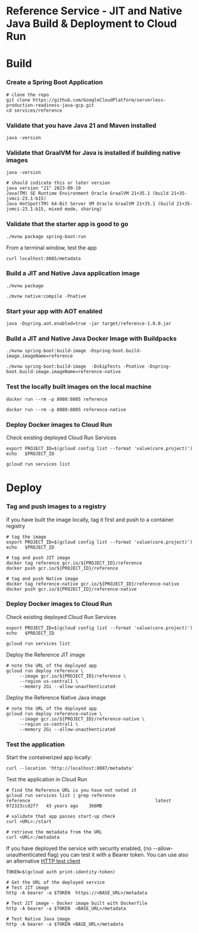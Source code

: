 # Reference Service - JIT and Native Java Build & Deployment to Cloud Run

# Build

### Create a Spring Boot Application
```
# clone the repo
git clone https://github.com/GoogleCloudPlatform/serverless-production-readiness-java-gcp.git
cd services/reference
```

### Validate that you have Java 21 and Maven installed
```shell
java -version
```

### Validate that GraalVM for Java is installed if building native images
```shell
java -version

# should indicate this or later version
java version "21" 2023-09-19
Java(TM) SE Runtime Environment Oracle GraalVM 21+35.1 (build 21+35-jvmci-23.1-b15)
Java HotSpot(TM) 64-Bit Server VM Oracle GraalVM 21+35.1 (build 21+35-jvmci-23.1-b15, mixed mode, sharing)
```

### Validate that the starter app is good to go
```
./mvnw package spring-boot:run
```

From a terminal window, test the app
```
curl localhost:8085/metadata
```

### Build a JIT and Native Java application image
```
./mvnw package 

./mvnw native:compile -Pnative
```
### Start your app with AOT enabled
```shell
java -Dspring.aot.enabled=true -jar target/reference-1.0.0.jar
```

### Build a JIT and Native Java Docker Image with Buildpacks
```
./mvnw spring-boot:build-image -Dspring-boot.build-image.imageName=reference

./mvnw spring-boot:build-image  -DskipTests -Pnative -Dspring-boot.build-image.imageName=reference-native
```

### Test the locally built images on the local machine
```shell
docker run --rm -p 8080:8085 reference

docker run --rm -p 8080:8085 reference-native
```

### Deploy Docker images to Cloud Run

Check existing deployed Cloud Run Services
```shell
export PROJECT_ID=$(gcloud config list --format 'value(core.project)')
echo   $PROJECT_ID

gcloud run services list
```

# Deploy
### Tag and push images to a registry
If you have built the image locally, tag it first and push to a container registry
```shell
# tag the image
export PROJECT_ID=$(gcloud config list --format 'value(core.project)')
echo   $PROJECT_ID

# tag and push JIT image
docker tag reference gcr.io/${PROJECT_ID}/reference
docker push gcr.io/${PROJECT_ID}/reference

# tag and push Native image
docker tag reference-native gcr.io/${PROJECT_ID}/reference-native
docker push gcr.io/${PROJECT_ID}/reference-native
```

### Deploy Docker images to Cloud Run

Check existing deployed Cloud Run Services
```shell
export PROJECT_ID=$(gcloud config list --format 'value(core.project)')
echo   $PROJECT_ID

gcloud run services list
```

Deploy the Reference JIT image
```shell
# note the URL of the deployed app
gcloud run deploy reference \
     --image gcr.io/${PROJECT_ID}/reference \
     --region us-central1 \
     --memory 2Gi --allow-unauthenticated
```

Deploy the Reference Native Java image
```shell
# note the URL of the deployed app
gcloud run deploy reference-native \
     --image gcr.io/${PROJECT_ID}/reference-native \
     --region us-central1 \
     --memory 2Gi --allow-unauthenticated
```

### Test the application
Start the containerized app locally:
```shell
curl --location 'http://localhost:8087/metadata' 
```

Test the application in Cloud Run
```shell
# find the Reference URL is you have not noted it
gcloud run services list | grep reference
reference                                               latest              072323ccd2f7   43 years ago    366MB

# validate that app passes start-up check
curl <URL>:/start

# retrieve the metadata from the URL
curl <URL>:/metadata

````

If you have deployed the service with security enabled, (no --allow-unauthenticated flag) you can test it with a Bearer token. You can use also an alternative [HTTP test client](https://httpie.io/)
```shell
TOKEN=$(gcloud auth print-identity-token)

# Get the URL of the deployed service
# Test JIT image
http -A bearer -a $TOKEN  https://<BASE_URL>/metadata

# Test JIT image - Docker image built with Dockerfile
http -A bearer -a $TOKEN  <BASE_URL>/metadata

# Test Native Java image
http -A bearer -a $TOKEN <BASE_URL>/metadata
```